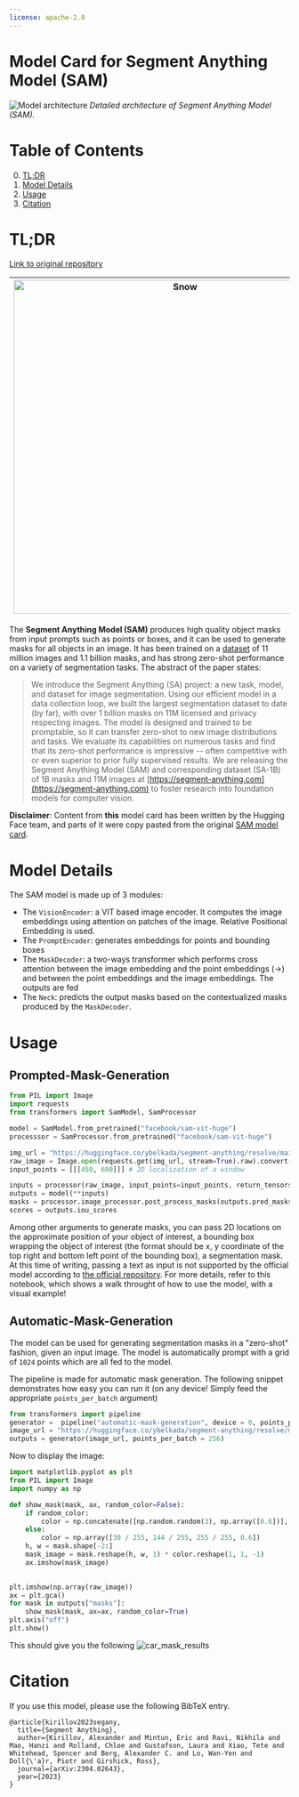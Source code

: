 ```yaml
---
license: apache-2.0
---
```


# Model Card for Segment Anything Model (SAM)

<p>
	<img src="https://s3.amazonaws.com/moonup/production/uploads/62441d1d9fdefb55a0b7d12c/F1LWM9MXjHJsiAtgBFpDP.png" alt="Model architecture">
	<em> Detailed architecture of Segment Anything Model (SAM).</em>
</p>


#  Table of Contents

0. [TL;DR](#TL;DR)
1. [Model Details](#model-details)
2. [Usage](#usage)
3. [Citation](#citation)

# TL;DR


[Link to original repository](https://github.com/facebookresearch/segment-anything)

| <img src="https://huggingface.co/datasets/huggingface/documentation-images/resolve/main/transformers/model_doc/sam-beancans.png" alt="Snow" width="600" height="600"> | <img src="https://s3.amazonaws.com/moonup/production/uploads/62441d1d9fdefb55a0b7d12c/wHXbJx1oXqHCYNeUNKHs8.png" alt="Forest" width="600" height="600"> | <img src="https://huggingface.co/datasets/huggingface/documentation-images/resolve/main/transformers/model_doc/sam-car-seg.png" alt="Mountains" width="600" height="600"> |
|---------------------------------------------------------------------------------------------------------------------------------------|--------------------------------------------------------------------------------------------------------------------------------|--------------------------------------------------------------------------------------------------------------------------------------------------|


The **Segment Anything Model (SAM)** produces high quality object masks from input prompts such as points or boxes, and it can be used to generate masks for all objects in an image. It has been trained on a [dataset](https://segment-anything.com/dataset/index.html) of 11 million images and 1.1 billion masks, and has strong zero-shot performance on a variety of segmentation tasks.
The abstract of the paper states:

>  We introduce the Segment Anything (SA) project: a new task, model, and dataset for image segmentation. Using our efficient model in a data collection loop, we built the largest segmentation dataset to date (by far), with over 1 billion masks on 11M licensed and privacy respecting images. The model is designed and trained to be promptable, so it can transfer zero-shot to new image distributions and tasks. We evaluate its capabilities on numerous tasks and find that its zero-shot performance is impressive -- often competitive with or even superior to prior fully supervised results. We are releasing the Segment Anything Model (SAM) and corresponding dataset (SA-1B) of 1B masks and 11M images at [https://segment-anything.com](https://segment-anything.com) to foster research into foundation models for computer vision.

**Disclaimer**: Content from **this** model card has been written by the Hugging Face team, and parts of it were copy pasted from the original [SAM model card](https://github.com/facebookresearch/segment-anything).

# Model Details

The SAM model is made up of 3 modules:
  - The `VisionEncoder`: a VIT based image encoder. It computes the image embeddings using attention on patches of the image. Relative Positional Embedding is used.
  - The `PromptEncoder`: generates embeddings for points and bounding boxes
  - The `MaskDecoder`: a two-ways transformer which performs cross attention between the image embedding and the point embeddings (->) and between the point embeddings and the image embeddings. The outputs are fed
  - The `Neck`: predicts the output masks based on the contextualized masks produced by the `MaskDecoder`.
# Usage


## Prompted-Mask-Generation

```python
from PIL import Image
import requests
from transformers import SamModel, SamProcessor

model = SamModel.from_pretrained("facebook/sam-vit-huge")
processsor = SamProcessor.from_pretrained("facebook/sam-vit-huge")

img_url = "https://huggingface.co/ybelkada/segment-anything/resolve/main/assets/car.png"
raw_image = Image.open(requests.get(img_url, stream=True).raw).convert("RGB")
input_points = [[[450, 600]]] # 2D localization of a window
```


```python
inputs = processor(raw_image, input_points=input_points, return_tensors="pt").to(device)
outputs = model(**inputs)
masks = processor.image_processor.post_process_masks(outputs.pred_masks.cpu(), inputs["original_sizes"].cpu(), inputs["reshaped_input_sizes"].cpu())
scores = outputs.iou_scores
```
Among other arguments to generate masks, you can pass 2D locations on the approximate position of your object of interest, a bounding box wrapping the object of interest (the format should be x, y coordinate of the top right and bottom left point of the bounding box), a segmentation mask. At this time of writing, passing a text as input is not supported by the official model according to [the official repository](https://github.com/facebookresearch/segment-anything/issues/4#issuecomment-1497626844).
For more details, refer to this notebook, which shows a walk throught of how to use the model, with a visual example! 

## Automatic-Mask-Generation

The model can be used for generating segmentation masks in a "zero-shot" fashion, given an input image. The model is automatically prompt with a grid of `1024` points
which are all fed to the model. 

The pipeline is made for automatic mask generation. The following snippet demonstrates how easy you can run it (on any device! Simply feed the appropriate `points_per_batch` argument)
```python
from transformers import pipeline
generator =  pipeline("automatic-mask-generation", device = 0, points_per_batch = 256)
image_url = "https://huggingface.co/ybelkada/segment-anything/resolve/main/assets/car.png"
outputs = generator(image_url, points_per_batch = 256)
```
Now to display the image: 
```python
import matplotlib.pyplot as plt
from PIL import Image
import numpy as np

def show_mask(mask, ax, random_color=False):
    if random_color:
        color = np.concatenate([np.random.random(3), np.array([0.6])], axis=0)
    else:
        color = np.array([30 / 255, 144 / 255, 255 / 255, 0.6])
    h, w = mask.shape[-2:]
    mask_image = mask.reshape(h, w, 1) * color.reshape(1, 1, -1)
    ax.imshow(mask_image)
    

plt.imshow(np.array(raw_image))
ax = plt.gca()
for mask in outputs["masks"]:
    show_mask(mask, ax=ax, random_color=True)
plt.axis("off")
plt.show()
```
This should give you the following ![car_mask_results](https://user-images.githubusercontent.com/48595927/233065719-abb53407-8693-4203-8323-63fbb6321615.png)



# Citation

If you use this model, please use the following BibTeX entry.

```
@article{kirillov2023segany,
  title={Segment Anything},
  author={Kirillov, Alexander and Mintun, Eric and Ravi, Nikhila and Mao, Hanzi and Rolland, Chloe and Gustafson, Laura and Xiao, Tete and Whitehead, Spencer and Berg, Alexander C. and Lo, Wan-Yen and Doll{\'a}r, Piotr and Girshick, Ross},
  journal={arXiv:2304.02643},
  year={2023}
}
```